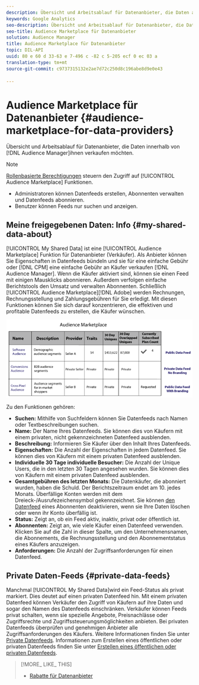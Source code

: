 ```yaml
---
description: Übersicht und Arbeitsablauf für Datenanbieter, die Daten aus Audience Manager verkaufen möchten.
keywords: Google Analytics
seo-description: Übersicht und Arbeitsablauf für Datenanbieter, die Daten aus Audience Manager verkaufen möchten.
seo-title: Audience Marketplace für Datenanbieter
solution: Audience Manager
title: Audience Marketplace für Datenanbieter
topic: DIL-API
uuid: 80 e 60 d 33-63 e 7-496 c -82 c 5-205 ecf 0 ec 03 a
translation-type: tm+mt
source-git-commit: c9737315132e2ae7d72c250d8c196abe8d9e0e43

---
```



# Audience Marketplace für Datenanbieter {#audience-marketplace-for-data-providers}

Übersicht und Arbeitsablauf für Datenanbieter, die Daten innerhalb von [!DNL Audience Manager]ihnen verkaufen möchten.

<!-- c_marketplace_provider.xml -->

>[!NOTE]
>
>[Rollenbasierte Berechtigungen](../../../reporting/reports-dashboard.md) steuern den Zugriff auf [!UICONTROL Audience Marketplace] Funktionen.
>
>* Administratoren können Datenfeeds erstellen, Abonnenten verwalten und Datenfeeds abonnieren.
>* Benutzer können Feeds nur suchen und anzeigen.


## Meine freigegebenen Daten: Info {#my-shared-data-about}

[!UICONTROL My Shared Data] ist eine [!UICONTROL Audience Marketplace] Funktion für Datenanbieter (Verkäufer). Als Anbieter können Sie Eigenschaften in Datenfeeds bündeln und sie für eine einfache Gebühr oder [!DNL CPM] eine einfache Gebühr an Käufer verkaufen [!DNL Audience Manager]. Wenn die Käufer aktiviert sind, können sie einen Feed mit einigen Mausklicks abonnieren. Außerdem verfolgen einfache Berichtstools den Umsatz und verwalten Abonnenten. Schließlich [!UICONTROL Audience Marketplace][!DNL Adobe] werden Rechnungen, Rechnungsstellung und Zahlungsgebühren für Sie erledigt. Mit diesen Funktionen können Sie sich darauf konzentrieren, die effektiven und profitable Datenfeeds zu erstellen, die Käufer wünschen.

![](assets/seller_marketplace.png)

<!-- c_myshared_data.xml -->

Zu den Funktionen gehören:

* **Suchen:** Mithilfe von Suchfeldern können Sie Datenfeeds nach Namen oder Textbeschreibungen suchen.
* **Name:** Der Name Ihres Datenfeeds. Sie können dies von Käufern mit einem privaten, nicht gekennzeichneten Datenfeed ausblenden.
* **Beschreibung:** Informieren Sie Käufer über den Inhalt Ihres Datenfeeds.
* **Eigenschaften:** Die Anzahl der Eigenschaften in jedem Datenfeed. Sie können dies von Käufern mit einem privaten Datenfeed ausblenden.
* **Individuelle 30 Tage individuelle Besucher:** Die Anzahl der Unique Users, die in den letzten 30 Tagen angesehen wurden. Sie können dies von Käufern mit einem privaten Datenfeed ausblenden.
* **Gesamtgebühren des letzten Monats:** Die Datenkäufer, die abonniert wurden, haben die Schuld. Der Berichtszeitraum endet am 10. jedes Monats. Überfällige Konten werden mit dem Dreieck-/Ausrufezeichensymbol gekennzeichnet. Sie können [den Datenfeed](../../../features/audience-marketplace/marketplace-data-providers/marketplace-create-manage-feeds.md#deactivate-data-feed) eines Abonnenten deaktivieren, wenn sie Ihre Daten löschen oder wenn ihr Konto überfällig ist.
* **Status:** Zeigt an, ob ein Feed aktiv, inaktiv, privat oder öffentlich ist.
* **Abonnenten:** Zeigt an, wie viele Käufer einen Datenfeed verwenden. Klicken Sie auf die Zahl in dieser Spalte, um den Unternehmensnamen, die Abonnements, die Rechnungsstellung und den Abonnementstatus eines Käufers anzuzeigen.
* **Anforderungen:** Die Anzahl der Zugriffsanforderungen für einen Datenfeed.

## Private Daten-Feeds {#private-data-feeds}

Manchmal [!UICONTROL My Shared Data]wird ein Feed-Status als privat markiert. Dies deutet auf einen privaten Datenfeed hin. Mit einem privaten Datenfeed können Verkäufer den Zugriff von Käufern auf ihre Daten und sogar den Namen des Datenfeeds einschränken. Verkäufer können Feeds privat schalten, wenn sie spezielle Angebote, Preisnachlässe oder Zugriffsrechte und Zugriffssteuerungsmöglichkeiten anbieten. Bei privaten Datenfeeds überprüfen und genehmigen Anbieter alle Zugriffsanforderungen des Käufers. Weitere Informationen finden Sie unter [Private Datenfeeds](../../../features/audience-marketplace/marketplace-private-feeds.md). Informationen zum Erstellen eines öffentlichen oder privaten Datenfeeds finden Sie unter [Erstellen eines öffentlichen oder privaten Datenfeeds](../../../features/audience-marketplace/marketplace-data-providers/marketplace-create-manage-feeds.md#create-public-private-data-feed).

>[!MORE_ LIKE_ THIS]
>
>* [Rabatte für Datenanbieter](../../../features/audience-marketplace/marketplace-data-providers/marketplace-create-manage-feeds.md#discounts)

